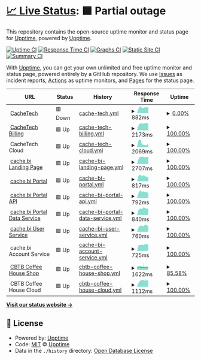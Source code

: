 # [📈 Live Status](https://status.cachetech.com.au): <!--live status--> **🟧 Partial outage**

This repository contains the open-source uptime monitor and status page for [Upptime](https://upptime.js.org), powered by [Upptime](https://github.com/upptime/upptime).

[![Uptime CI](https://github.com/cachetech/service-status/workflows/Uptime%20CI/badge.svg)](https://github.com/cachetech/service-status/actions?query=workflow%3A%22Uptime+CI%22)
[![Response Time CI](https://github.com/cachetech/service-status/workflows/Response%20Time%20CI/badge.svg)](https://github.com/cachetech/service-status/actions?query=workflow%3A%22Response+Time+CI%22)
[![Graphs CI](https://github.com/cachetech/service-status/workflows/Graphs%20CI/badge.svg)](https://github.com/cachetech/service-status/actions?query=workflow%3A%22Graphs+CI%22)
[![Static Site CI](https://github.com/cachetech/service-status/workflows/Static%20Site%20CI/badge.svg)](https://github.com/cachetech/service-status/actions?query=workflow%3A%22Static+Site+CI%22)
[![Summary CI](https://github.com/cachetech/service-status/workflows/Summary%20CI/badge.svg)](https://github.com/cachetech/service-status/actions?query=workflow%3A%22Summary+CI%22)

With [Upptime](https://upptime.js.org), you can get your own unlimited and free uptime monitor and status page, powered entirely by a GitHub repository. We use [Issues](https://github.com/upptime/upptime/issues) as incident reports, [Actions](https://github.com/cachetech/service-status/actions) as uptime monitors, and [Pages](https://status.cachetech.com.au) for the status page.

<!--start: status pages-->
<!-- This summary is generated by Upptime (https://github.com/upptime/upptime) -->
<!-- Do not edit this manually, your changes will be overwritten -->
<!-- prettier-ignore -->
| URL | Status | History | Response Time | Uptime |
| --- | ------ | ------- | ------------- | ------ |
| <img alt="" src="https://icons.duckduckgo.com/ip3/cachetech.com.au.ico" height="13"> [CacheTech](https://cachetech.com.au/) | 🟥 Down | [cache-tech.yml](https://github.com/cachetech/service-status/commits/HEAD/history/cache-tech.yml) | <details><summary><img alt="Response time graph" src="./graphs/cache-tech/response-time-week.png" height="20"> 882ms</summary><br><a href="https://status.cachetech.com.au/history/cache-tech"><img alt="Response time 917" src="https://img.shields.io/endpoint?url=https%3A%2F%2Fraw.githubusercontent.com%2Fcachetech%2Fservice-status%2FHEAD%2Fapi%2Fcache-tech%2Fresponse-time.json"></a><br><a href="https://status.cachetech.com.au/history/cache-tech"><img alt="24-hour response time 933" src="https://img.shields.io/endpoint?url=https%3A%2F%2Fraw.githubusercontent.com%2Fcachetech%2Fservice-status%2FHEAD%2Fapi%2Fcache-tech%2Fresponse-time-day.json"></a><br><a href="https://status.cachetech.com.au/history/cache-tech"><img alt="7-day response time 882" src="https://img.shields.io/endpoint?url=https%3A%2F%2Fraw.githubusercontent.com%2Fcachetech%2Fservice-status%2FHEAD%2Fapi%2Fcache-tech%2Fresponse-time-week.json"></a><br><a href="https://status.cachetech.com.au/history/cache-tech"><img alt="30-day response time 945" src="https://img.shields.io/endpoint?url=https%3A%2F%2Fraw.githubusercontent.com%2Fcachetech%2Fservice-status%2FHEAD%2Fapi%2Fcache-tech%2Fresponse-time-month.json"></a><br><a href="https://status.cachetech.com.au/history/cache-tech"><img alt="1-year response time 923" src="https://img.shields.io/endpoint?url=https%3A%2F%2Fraw.githubusercontent.com%2Fcachetech%2Fservice-status%2FHEAD%2Fapi%2Fcache-tech%2Fresponse-time-year.json"></a></details> | <details><summary><a href="https://status.cachetech.com.au/history/cache-tech">0.00%</a></summary><a href="https://status.cachetech.com.au/history/cache-tech"><img alt="All-time uptime 21.29%" src="https://img.shields.io/endpoint?url=https%3A%2F%2Fraw.githubusercontent.com%2Fcachetech%2Fservice-status%2FHEAD%2Fapi%2Fcache-tech%2Fuptime.json"></a><br><a href="https://status.cachetech.com.au/history/cache-tech"><img alt="24-hour uptime 0.00%" src="https://img.shields.io/endpoint?url=https%3A%2F%2Fraw.githubusercontent.com%2Fcachetech%2Fservice-status%2FHEAD%2Fapi%2Fcache-tech%2Fuptime-day.json"></a><br><a href="https://status.cachetech.com.au/history/cache-tech"><img alt="7-day uptime 0.00%" src="https://img.shields.io/endpoint?url=https%3A%2F%2Fraw.githubusercontent.com%2Fcachetech%2Fservice-status%2FHEAD%2Fapi%2Fcache-tech%2Fuptime-week.json"></a><br><a href="https://status.cachetech.com.au/history/cache-tech"><img alt="30-day uptime 0.00%" src="https://img.shields.io/endpoint?url=https%3A%2F%2Fraw.githubusercontent.com%2Fcachetech%2Fservice-status%2FHEAD%2Fapi%2Fcache-tech%2Fuptime-month.json"></a><br><a href="https://status.cachetech.com.au/history/cache-tech"><img alt="1-year uptime 0.00%" src="https://img.shields.io/endpoint?url=https%3A%2F%2Fraw.githubusercontent.com%2Fcachetech%2Fservice-status%2FHEAD%2Fapi%2Fcache-tech%2Fuptime-year.json"></a></details>
| <img alt="" src="https://icons.duckduckgo.com/ip3/billing.cachetech.com.au.ico" height="13"> [CacheTech Billing](https://billing.cachetech.com.au/) | 🟩 Up | [cache-tech-billing.yml](https://github.com/cachetech/service-status/commits/HEAD/history/cache-tech-billing.yml) | <details><summary><img alt="Response time graph" src="./graphs/cache-tech-billing/response-time-week.png" height="20"> 2173ms</summary><br><a href="https://status.cachetech.com.au/history/cache-tech-billing"><img alt="Response time 1843" src="https://img.shields.io/endpoint?url=https%3A%2F%2Fraw.githubusercontent.com%2Fcachetech%2Fservice-status%2FHEAD%2Fapi%2Fcache-tech-billing%2Fresponse-time.json"></a><br><a href="https://status.cachetech.com.au/history/cache-tech-billing"><img alt="24-hour response time 2019" src="https://img.shields.io/endpoint?url=https%3A%2F%2Fraw.githubusercontent.com%2Fcachetech%2Fservice-status%2FHEAD%2Fapi%2Fcache-tech-billing%2Fresponse-time-day.json"></a><br><a href="https://status.cachetech.com.au/history/cache-tech-billing"><img alt="7-day response time 2173" src="https://img.shields.io/endpoint?url=https%3A%2F%2Fraw.githubusercontent.com%2Fcachetech%2Fservice-status%2FHEAD%2Fapi%2Fcache-tech-billing%2Fresponse-time-week.json"></a><br><a href="https://status.cachetech.com.au/history/cache-tech-billing"><img alt="30-day response time 2103" src="https://img.shields.io/endpoint?url=https%3A%2F%2Fraw.githubusercontent.com%2Fcachetech%2Fservice-status%2FHEAD%2Fapi%2Fcache-tech-billing%2Fresponse-time-month.json"></a><br><a href="https://status.cachetech.com.au/history/cache-tech-billing"><img alt="1-year response time 1951" src="https://img.shields.io/endpoint?url=https%3A%2F%2Fraw.githubusercontent.com%2Fcachetech%2Fservice-status%2FHEAD%2Fapi%2Fcache-tech-billing%2Fresponse-time-year.json"></a></details> | <details><summary><a href="https://status.cachetech.com.au/history/cache-tech-billing">100.00%</a></summary><a href="https://status.cachetech.com.au/history/cache-tech-billing"><img alt="All-time uptime 98.36%" src="https://img.shields.io/endpoint?url=https%3A%2F%2Fraw.githubusercontent.com%2Fcachetech%2Fservice-status%2FHEAD%2Fapi%2Fcache-tech-billing%2Fuptime.json"></a><br><a href="https://status.cachetech.com.au/history/cache-tech-billing"><img alt="24-hour uptime 100.00%" src="https://img.shields.io/endpoint?url=https%3A%2F%2Fraw.githubusercontent.com%2Fcachetech%2Fservice-status%2FHEAD%2Fapi%2Fcache-tech-billing%2Fuptime-day.json"></a><br><a href="https://status.cachetech.com.au/history/cache-tech-billing"><img alt="7-day uptime 100.00%" src="https://img.shields.io/endpoint?url=https%3A%2F%2Fraw.githubusercontent.com%2Fcachetech%2Fservice-status%2FHEAD%2Fapi%2Fcache-tech-billing%2Fuptime-week.json"></a><br><a href="https://status.cachetech.com.au/history/cache-tech-billing"><img alt="30-day uptime 100.00%" src="https://img.shields.io/endpoint?url=https%3A%2F%2Fraw.githubusercontent.com%2Fcachetech%2Fservice-status%2FHEAD%2Fapi%2Fcache-tech-billing%2Fuptime-month.json"></a><br><a href="https://status.cachetech.com.au/history/cache-tech-billing"><img alt="1-year uptime 99.25%" src="https://img.shields.io/endpoint?url=https%3A%2F%2Fraw.githubusercontent.com%2Fcachetech%2Fservice-status%2FHEAD%2Fapi%2Fcache-tech-billing%2Fuptime-year.json"></a></details>
| <img alt="" src="https://icons.duckduckgo.com/ip3/null.ico" height="13"> CacheTech Cloud | 🟩 Up | [cache-tech-cloud.yml](https://github.com/cachetech/service-status/commits/HEAD/history/cache-tech-cloud.yml) | <details><summary><img alt="Response time graph" src="./graphs/cache-tech-cloud/response-time-week.png" height="20"> 2069ms</summary><br><a href="https://status.cachetech.com.au/history/cache-tech-cloud"><img alt="Response time 1733" src="https://img.shields.io/endpoint?url=https%3A%2F%2Fraw.githubusercontent.com%2Fcachetech%2Fservice-status%2FHEAD%2Fapi%2Fcache-tech-cloud%2Fresponse-time.json"></a><br><a href="https://status.cachetech.com.au/history/cache-tech-cloud"><img alt="24-hour response time 2072" src="https://img.shields.io/endpoint?url=https%3A%2F%2Fraw.githubusercontent.com%2Fcachetech%2Fservice-status%2FHEAD%2Fapi%2Fcache-tech-cloud%2Fresponse-time-day.json"></a><br><a href="https://status.cachetech.com.au/history/cache-tech-cloud"><img alt="7-day response time 2069" src="https://img.shields.io/endpoint?url=https%3A%2F%2Fraw.githubusercontent.com%2Fcachetech%2Fservice-status%2FHEAD%2Fapi%2Fcache-tech-cloud%2Fresponse-time-week.json"></a><br><a href="https://status.cachetech.com.au/history/cache-tech-cloud"><img alt="30-day response time 3197" src="https://img.shields.io/endpoint?url=https%3A%2F%2Fraw.githubusercontent.com%2Fcachetech%2Fservice-status%2FHEAD%2Fapi%2Fcache-tech-cloud%2Fresponse-time-month.json"></a><br><a href="https://status.cachetech.com.au/history/cache-tech-cloud"><img alt="1-year response time 1886" src="https://img.shields.io/endpoint?url=https%3A%2F%2Fraw.githubusercontent.com%2Fcachetech%2Fservice-status%2FHEAD%2Fapi%2Fcache-tech-cloud%2Fresponse-time-year.json"></a></details> | <details><summary><a href="https://status.cachetech.com.au/history/cache-tech-cloud">100.00%</a></summary><a href="https://status.cachetech.com.au/history/cache-tech-cloud"><img alt="All-time uptime 99.50%" src="https://img.shields.io/endpoint?url=https%3A%2F%2Fraw.githubusercontent.com%2Fcachetech%2Fservice-status%2FHEAD%2Fapi%2Fcache-tech-cloud%2Fuptime.json"></a><br><a href="https://status.cachetech.com.au/history/cache-tech-cloud"><img alt="24-hour uptime 100.00%" src="https://img.shields.io/endpoint?url=https%3A%2F%2Fraw.githubusercontent.com%2Fcachetech%2Fservice-status%2FHEAD%2Fapi%2Fcache-tech-cloud%2Fuptime-day.json"></a><br><a href="https://status.cachetech.com.au/history/cache-tech-cloud"><img alt="7-day uptime 100.00%" src="https://img.shields.io/endpoint?url=https%3A%2F%2Fraw.githubusercontent.com%2Fcachetech%2Fservice-status%2FHEAD%2Fapi%2Fcache-tech-cloud%2Fuptime-week.json"></a><br><a href="https://status.cachetech.com.au/history/cache-tech-cloud"><img alt="30-day uptime 98.77%" src="https://img.shields.io/endpoint?url=https%3A%2F%2Fraw.githubusercontent.com%2Fcachetech%2Fservice-status%2FHEAD%2Fapi%2Fcache-tech-cloud%2Fuptime-month.json"></a><br><a href="https://status.cachetech.com.au/history/cache-tech-cloud"><img alt="1-year uptime 99.30%" src="https://img.shields.io/endpoint?url=https%3A%2F%2Fraw.githubusercontent.com%2Fcachetech%2Fservice-status%2FHEAD%2Fapi%2Fcache-tech-cloud%2Fuptime-year.json"></a></details>
| <img alt="" src="https://icons.duckduckgo.com/ip3/cache.bi.ico" height="13"> [cache.bi Landing Page](https://cache.bi/) | 🟩 Up | [cache-bi-landing-page.yml](https://github.com/cachetech/service-status/commits/HEAD/history/cache-bi-landing-page.yml) | <details><summary><img alt="Response time graph" src="./graphs/cache-bi-landing-page/response-time-week.png" height="20"> 2707ms</summary><br><a href="https://status.cachetech.com.au/history/cache-bi-landing-page"><img alt="Response time 2665" src="https://img.shields.io/endpoint?url=https%3A%2F%2Fraw.githubusercontent.com%2Fcachetech%2Fservice-status%2FHEAD%2Fapi%2Fcache-bi-landing-page%2Fresponse-time.json"></a><br><a href="https://status.cachetech.com.au/history/cache-bi-landing-page"><img alt="24-hour response time 2870" src="https://img.shields.io/endpoint?url=https%3A%2F%2Fraw.githubusercontent.com%2Fcachetech%2Fservice-status%2FHEAD%2Fapi%2Fcache-bi-landing-page%2Fresponse-time-day.json"></a><br><a href="https://status.cachetech.com.au/history/cache-bi-landing-page"><img alt="7-day response time 2707" src="https://img.shields.io/endpoint?url=https%3A%2F%2Fraw.githubusercontent.com%2Fcachetech%2Fservice-status%2FHEAD%2Fapi%2Fcache-bi-landing-page%2Fresponse-time-week.json"></a><br><a href="https://status.cachetech.com.au/history/cache-bi-landing-page"><img alt="30-day response time 2605" src="https://img.shields.io/endpoint?url=https%3A%2F%2Fraw.githubusercontent.com%2Fcachetech%2Fservice-status%2FHEAD%2Fapi%2Fcache-bi-landing-page%2Fresponse-time-month.json"></a><br><a href="https://status.cachetech.com.au/history/cache-bi-landing-page"><img alt="1-year response time 2749" src="https://img.shields.io/endpoint?url=https%3A%2F%2Fraw.githubusercontent.com%2Fcachetech%2Fservice-status%2FHEAD%2Fapi%2Fcache-bi-landing-page%2Fresponse-time-year.json"></a></details> | <details><summary><a href="https://status.cachetech.com.au/history/cache-bi-landing-page">100.00%</a></summary><a href="https://status.cachetech.com.au/history/cache-bi-landing-page"><img alt="All-time uptime 99.67%" src="https://img.shields.io/endpoint?url=https%3A%2F%2Fraw.githubusercontent.com%2Fcachetech%2Fservice-status%2FHEAD%2Fapi%2Fcache-bi-landing-page%2Fuptime.json"></a><br><a href="https://status.cachetech.com.au/history/cache-bi-landing-page"><img alt="24-hour uptime 100.00%" src="https://img.shields.io/endpoint?url=https%3A%2F%2Fraw.githubusercontent.com%2Fcachetech%2Fservice-status%2FHEAD%2Fapi%2Fcache-bi-landing-page%2Fuptime-day.json"></a><br><a href="https://status.cachetech.com.au/history/cache-bi-landing-page"><img alt="7-day uptime 100.00%" src="https://img.shields.io/endpoint?url=https%3A%2F%2Fraw.githubusercontent.com%2Fcachetech%2Fservice-status%2FHEAD%2Fapi%2Fcache-bi-landing-page%2Fuptime-week.json"></a><br><a href="https://status.cachetech.com.au/history/cache-bi-landing-page"><img alt="30-day uptime 97.33%" src="https://img.shields.io/endpoint?url=https%3A%2F%2Fraw.githubusercontent.com%2Fcachetech%2Fservice-status%2FHEAD%2Fapi%2Fcache-bi-landing-page%2Fuptime-month.json"></a><br><a href="https://status.cachetech.com.au/history/cache-bi-landing-page"><img alt="1-year uptime 99.64%" src="https://img.shields.io/endpoint?url=https%3A%2F%2Fraw.githubusercontent.com%2Fcachetech%2Fservice-status%2FHEAD%2Fapi%2Fcache-bi-landing-page%2Fuptime-year.json"></a></details>
| <img alt="" src="https://icons.duckduckgo.com/ip3/portal.cache.bi.ico" height="13"> [cache.bi Portal](https://portal.cache.bi/) | 🟩 Up | [cache-bi-portal.yml](https://github.com/cachetech/service-status/commits/HEAD/history/cache-bi-portal.yml) | <details><summary><img alt="Response time graph" src="./graphs/cache-bi-portal/response-time-week.png" height="20"> 817ms</summary><br><a href="https://status.cachetech.com.au/history/cache-bi-portal"><img alt="Response time 788" src="https://img.shields.io/endpoint?url=https%3A%2F%2Fraw.githubusercontent.com%2Fcachetech%2Fservice-status%2FHEAD%2Fapi%2Fcache-bi-portal%2Fresponse-time.json"></a><br><a href="https://status.cachetech.com.au/history/cache-bi-portal"><img alt="24-hour response time 651" src="https://img.shields.io/endpoint?url=https%3A%2F%2Fraw.githubusercontent.com%2Fcachetech%2Fservice-status%2FHEAD%2Fapi%2Fcache-bi-portal%2Fresponse-time-day.json"></a><br><a href="https://status.cachetech.com.au/history/cache-bi-portal"><img alt="7-day response time 817" src="https://img.shields.io/endpoint?url=https%3A%2F%2Fraw.githubusercontent.com%2Fcachetech%2Fservice-status%2FHEAD%2Fapi%2Fcache-bi-portal%2Fresponse-time-week.json"></a><br><a href="https://status.cachetech.com.au/history/cache-bi-portal"><img alt="30-day response time 914" src="https://img.shields.io/endpoint?url=https%3A%2F%2Fraw.githubusercontent.com%2Fcachetech%2Fservice-status%2FHEAD%2Fapi%2Fcache-bi-portal%2Fresponse-time-month.json"></a><br><a href="https://status.cachetech.com.au/history/cache-bi-portal"><img alt="1-year response time 814" src="https://img.shields.io/endpoint?url=https%3A%2F%2Fraw.githubusercontent.com%2Fcachetech%2Fservice-status%2FHEAD%2Fapi%2Fcache-bi-portal%2Fresponse-time-year.json"></a></details> | <details><summary><a href="https://status.cachetech.com.au/history/cache-bi-portal">100.00%</a></summary><a href="https://status.cachetech.com.au/history/cache-bi-portal"><img alt="All-time uptime 99.80%" src="https://img.shields.io/endpoint?url=https%3A%2F%2Fraw.githubusercontent.com%2Fcachetech%2Fservice-status%2FHEAD%2Fapi%2Fcache-bi-portal%2Fuptime.json"></a><br><a href="https://status.cachetech.com.au/history/cache-bi-portal"><img alt="24-hour uptime 100.00%" src="https://img.shields.io/endpoint?url=https%3A%2F%2Fraw.githubusercontent.com%2Fcachetech%2Fservice-status%2FHEAD%2Fapi%2Fcache-bi-portal%2Fuptime-day.json"></a><br><a href="https://status.cachetech.com.au/history/cache-bi-portal"><img alt="7-day uptime 100.00%" src="https://img.shields.io/endpoint?url=https%3A%2F%2Fraw.githubusercontent.com%2Fcachetech%2Fservice-status%2FHEAD%2Fapi%2Fcache-bi-portal%2Fuptime-week.json"></a><br><a href="https://status.cachetech.com.au/history/cache-bi-portal"><img alt="30-day uptime 99.57%" src="https://img.shields.io/endpoint?url=https%3A%2F%2Fraw.githubusercontent.com%2Fcachetech%2Fservice-status%2FHEAD%2Fapi%2Fcache-bi-portal%2Fuptime-month.json"></a><br><a href="https://status.cachetech.com.au/history/cache-bi-portal"><img alt="1-year uptime 99.85%" src="https://img.shields.io/endpoint?url=https%3A%2F%2Fraw.githubusercontent.com%2Fcachetech%2Fservice-status%2FHEAD%2Fapi%2Fcache-bi-portal%2Fuptime-year.json"></a></details>
| <img alt="" src="https://icons.duckduckgo.com/ip3/portal.api.cache.bi.ico" height="13"> [cache.bi Portal API](https://portal.api.cache.bi/_health) | 🟩 Up | [cache-bi-portal-api.yml](https://github.com/cachetech/service-status/commits/HEAD/history/cache-bi-portal-api.yml) | <details><summary><img alt="Response time graph" src="./graphs/cache-bi-portal-api/response-time-week.png" height="20"> 792ms</summary><br><a href="https://status.cachetech.com.au/history/cache-bi-portal-api"><img alt="Response time 856" src="https://img.shields.io/endpoint?url=https%3A%2F%2Fraw.githubusercontent.com%2Fcachetech%2Fservice-status%2FHEAD%2Fapi%2Fcache-bi-portal-api%2Fresponse-time.json"></a><br><a href="https://status.cachetech.com.au/history/cache-bi-portal-api"><img alt="24-hour response time 635" src="https://img.shields.io/endpoint?url=https%3A%2F%2Fraw.githubusercontent.com%2Fcachetech%2Fservice-status%2FHEAD%2Fapi%2Fcache-bi-portal-api%2Fresponse-time-day.json"></a><br><a href="https://status.cachetech.com.au/history/cache-bi-portal-api"><img alt="7-day response time 792" src="https://img.shields.io/endpoint?url=https%3A%2F%2Fraw.githubusercontent.com%2Fcachetech%2Fservice-status%2FHEAD%2Fapi%2Fcache-bi-portal-api%2Fresponse-time-week.json"></a><br><a href="https://status.cachetech.com.au/history/cache-bi-portal-api"><img alt="30-day response time 1362" src="https://img.shields.io/endpoint?url=https%3A%2F%2Fraw.githubusercontent.com%2Fcachetech%2Fservice-status%2FHEAD%2Fapi%2Fcache-bi-portal-api%2Fresponse-time-month.json"></a><br><a href="https://status.cachetech.com.au/history/cache-bi-portal-api"><img alt="1-year response time 899" src="https://img.shields.io/endpoint?url=https%3A%2F%2Fraw.githubusercontent.com%2Fcachetech%2Fservice-status%2FHEAD%2Fapi%2Fcache-bi-portal-api%2Fresponse-time-year.json"></a></details> | <details><summary><a href="https://status.cachetech.com.au/history/cache-bi-portal-api">100.00%</a></summary><a href="https://status.cachetech.com.au/history/cache-bi-portal-api"><img alt="All-time uptime 99.67%" src="https://img.shields.io/endpoint?url=https%3A%2F%2Fraw.githubusercontent.com%2Fcachetech%2Fservice-status%2FHEAD%2Fapi%2Fcache-bi-portal-api%2Fuptime.json"></a><br><a href="https://status.cachetech.com.au/history/cache-bi-portal-api"><img alt="24-hour uptime 100.00%" src="https://img.shields.io/endpoint?url=https%3A%2F%2Fraw.githubusercontent.com%2Fcachetech%2Fservice-status%2FHEAD%2Fapi%2Fcache-bi-portal-api%2Fuptime-day.json"></a><br><a href="https://status.cachetech.com.au/history/cache-bi-portal-api"><img alt="7-day uptime 100.00%" src="https://img.shields.io/endpoint?url=https%3A%2F%2Fraw.githubusercontent.com%2Fcachetech%2Fservice-status%2FHEAD%2Fapi%2Fcache-bi-portal-api%2Fuptime-week.json"></a><br><a href="https://status.cachetech.com.au/history/cache-bi-portal-api"><img alt="30-day uptime 96.79%" src="https://img.shields.io/endpoint?url=https%3A%2F%2Fraw.githubusercontent.com%2Fcachetech%2Fservice-status%2FHEAD%2Fapi%2Fcache-bi-portal-api%2Fuptime-month.json"></a><br><a href="https://status.cachetech.com.au/history/cache-bi-portal-api"><img alt="1-year uptime 99.65%" src="https://img.shields.io/endpoint?url=https%3A%2F%2Fraw.githubusercontent.com%2Fcachetech%2Fservice-status%2FHEAD%2Fapi%2Fcache-bi-portal-api%2Fuptime-year.json"></a></details>
| <img alt="" src="https://icons.duckduckgo.com/ip3/data.api.cache.bi.ico" height="13"> [cache.bi Portal Data Service](https://data.api.cache.bi/_health) | 🟩 Up | [cache-bi-portal-data-service.yml](https://github.com/cachetech/service-status/commits/HEAD/history/cache-bi-portal-data-service.yml) | <details><summary><img alt="Response time graph" src="./graphs/cache-bi-portal-data-service/response-time-week.png" height="20"> 840ms</summary><br><a href="https://status.cachetech.com.au/history/cache-bi-portal-data-service"><img alt="Response time 735" src="https://img.shields.io/endpoint?url=https%3A%2F%2Fraw.githubusercontent.com%2Fcachetech%2Fservice-status%2FHEAD%2Fapi%2Fcache-bi-portal-data-service%2Fresponse-time.json"></a><br><a href="https://status.cachetech.com.au/history/cache-bi-portal-data-service"><img alt="24-hour response time 914" src="https://img.shields.io/endpoint?url=https%3A%2F%2Fraw.githubusercontent.com%2Fcachetech%2Fservice-status%2FHEAD%2Fapi%2Fcache-bi-portal-data-service%2Fresponse-time-day.json"></a><br><a href="https://status.cachetech.com.au/history/cache-bi-portal-data-service"><img alt="7-day response time 840" src="https://img.shields.io/endpoint?url=https%3A%2F%2Fraw.githubusercontent.com%2Fcachetech%2Fservice-status%2FHEAD%2Fapi%2Fcache-bi-portal-data-service%2Fresponse-time-week.json"></a><br><a href="https://status.cachetech.com.au/history/cache-bi-portal-data-service"><img alt="30-day response time 780" src="https://img.shields.io/endpoint?url=https%3A%2F%2Fraw.githubusercontent.com%2Fcachetech%2Fservice-status%2FHEAD%2Fapi%2Fcache-bi-portal-data-service%2Fresponse-time-month.json"></a><br><a href="https://status.cachetech.com.au/history/cache-bi-portal-data-service"><img alt="1-year response time 753" src="https://img.shields.io/endpoint?url=https%3A%2F%2Fraw.githubusercontent.com%2Fcachetech%2Fservice-status%2FHEAD%2Fapi%2Fcache-bi-portal-data-service%2Fresponse-time-year.json"></a></details> | <details><summary><a href="https://status.cachetech.com.au/history/cache-bi-portal-data-service">100.00%</a></summary><a href="https://status.cachetech.com.au/history/cache-bi-portal-data-service"><img alt="All-time uptime 99.72%" src="https://img.shields.io/endpoint?url=https%3A%2F%2Fraw.githubusercontent.com%2Fcachetech%2Fservice-status%2FHEAD%2Fapi%2Fcache-bi-portal-data-service%2Fuptime.json"></a><br><a href="https://status.cachetech.com.au/history/cache-bi-portal-data-service"><img alt="24-hour uptime 100.00%" src="https://img.shields.io/endpoint?url=https%3A%2F%2Fraw.githubusercontent.com%2Fcachetech%2Fservice-status%2FHEAD%2Fapi%2Fcache-bi-portal-data-service%2Fuptime-day.json"></a><br><a href="https://status.cachetech.com.au/history/cache-bi-portal-data-service"><img alt="7-day uptime 100.00%" src="https://img.shields.io/endpoint?url=https%3A%2F%2Fraw.githubusercontent.com%2Fcachetech%2Fservice-status%2FHEAD%2Fapi%2Fcache-bi-portal-data-service%2Fuptime-week.json"></a><br><a href="https://status.cachetech.com.au/history/cache-bi-portal-data-service"><img alt="30-day uptime 97.49%" src="https://img.shields.io/endpoint?url=https%3A%2F%2Fraw.githubusercontent.com%2Fcachetech%2Fservice-status%2FHEAD%2Fapi%2Fcache-bi-portal-data-service%2Fuptime-month.json"></a><br><a href="https://status.cachetech.com.au/history/cache-bi-portal-data-service"><img alt="1-year uptime 99.70%" src="https://img.shields.io/endpoint?url=https%3A%2F%2Fraw.githubusercontent.com%2Fcachetech%2Fservice-status%2FHEAD%2Fapi%2Fcache-bi-portal-data-service%2Fuptime-year.json"></a></details>
| <img alt="" src="https://icons.duckduckgo.com/ip3/auth.cache.bi.ico" height="13"> [cache.bi User Service](https://auth.cache.bi/) | 🟩 Up | [cache-bi-user-service.yml](https://github.com/cachetech/service-status/commits/HEAD/history/cache-bi-user-service.yml) | <details><summary><img alt="Response time graph" src="./graphs/cache-bi-user-service/response-time-week.png" height="20"> 760ms</summary><br><a href="https://status.cachetech.com.au/history/cache-bi-user-service"><img alt="Response time 742" src="https://img.shields.io/endpoint?url=https%3A%2F%2Fraw.githubusercontent.com%2Fcachetech%2Fservice-status%2FHEAD%2Fapi%2Fcache-bi-user-service%2Fresponse-time.json"></a><br><a href="https://status.cachetech.com.au/history/cache-bi-user-service"><img alt="24-hour response time 663" src="https://img.shields.io/endpoint?url=https%3A%2F%2Fraw.githubusercontent.com%2Fcachetech%2Fservice-status%2FHEAD%2Fapi%2Fcache-bi-user-service%2Fresponse-time-day.json"></a><br><a href="https://status.cachetech.com.au/history/cache-bi-user-service"><img alt="7-day response time 760" src="https://img.shields.io/endpoint?url=https%3A%2F%2Fraw.githubusercontent.com%2Fcachetech%2Fservice-status%2FHEAD%2Fapi%2Fcache-bi-user-service%2Fresponse-time-week.json"></a><br><a href="https://status.cachetech.com.au/history/cache-bi-user-service"><img alt="30-day response time 797" src="https://img.shields.io/endpoint?url=https%3A%2F%2Fraw.githubusercontent.com%2Fcachetech%2Fservice-status%2FHEAD%2Fapi%2Fcache-bi-user-service%2Fresponse-time-month.json"></a><br><a href="https://status.cachetech.com.au/history/cache-bi-user-service"><img alt="1-year response time 766" src="https://img.shields.io/endpoint?url=https%3A%2F%2Fraw.githubusercontent.com%2Fcachetech%2Fservice-status%2FHEAD%2Fapi%2Fcache-bi-user-service%2Fresponse-time-year.json"></a></details> | <details><summary><a href="https://status.cachetech.com.au/history/cache-bi-user-service">100.00%</a></summary><a href="https://status.cachetech.com.au/history/cache-bi-user-service"><img alt="All-time uptime 99.81%" src="https://img.shields.io/endpoint?url=https%3A%2F%2Fraw.githubusercontent.com%2Fcachetech%2Fservice-status%2FHEAD%2Fapi%2Fcache-bi-user-service%2Fuptime.json"></a><br><a href="https://status.cachetech.com.au/history/cache-bi-user-service"><img alt="24-hour uptime 100.00%" src="https://img.shields.io/endpoint?url=https%3A%2F%2Fraw.githubusercontent.com%2Fcachetech%2Fservice-status%2FHEAD%2Fapi%2Fcache-bi-user-service%2Fuptime-day.json"></a><br><a href="https://status.cachetech.com.au/history/cache-bi-user-service"><img alt="7-day uptime 100.00%" src="https://img.shields.io/endpoint?url=https%3A%2F%2Fraw.githubusercontent.com%2Fcachetech%2Fservice-status%2FHEAD%2Fapi%2Fcache-bi-user-service%2Fuptime-week.json"></a><br><a href="https://status.cachetech.com.au/history/cache-bi-user-service"><img alt="30-day uptime 99.57%" src="https://img.shields.io/endpoint?url=https%3A%2F%2Fraw.githubusercontent.com%2Fcachetech%2Fservice-status%2FHEAD%2Fapi%2Fcache-bi-user-service%2Fuptime-month.json"></a><br><a href="https://status.cachetech.com.au/history/cache-bi-user-service"><img alt="1-year uptime 99.87%" src="https://img.shields.io/endpoint?url=https%3A%2F%2Fraw.githubusercontent.com%2Fcachetech%2Fservice-status%2FHEAD%2Fapi%2Fcache-bi-user-service%2Fuptime-year.json"></a></details>
| <img alt="" src="https://icons.duckduckgo.com/ip3/null.ico" height="13"> cache.bi Account Service | 🟩 Up | [cache-bi-account-service.yml](https://github.com/cachetech/service-status/commits/HEAD/history/cache-bi-account-service.yml) | <details><summary><img alt="Response time graph" src="./graphs/cache-bi-account-service/response-time-week.png" height="20"> 725ms</summary><br><a href="https://status.cachetech.com.au/history/cache-bi-account-service"><img alt="Response time 772" src="https://img.shields.io/endpoint?url=https%3A%2F%2Fraw.githubusercontent.com%2Fcachetech%2Fservice-status%2FHEAD%2Fapi%2Fcache-bi-account-service%2Fresponse-time.json"></a><br><a href="https://status.cachetech.com.au/history/cache-bi-account-service"><img alt="24-hour response time 711" src="https://img.shields.io/endpoint?url=https%3A%2F%2Fraw.githubusercontent.com%2Fcachetech%2Fservice-status%2FHEAD%2Fapi%2Fcache-bi-account-service%2Fresponse-time-day.json"></a><br><a href="https://status.cachetech.com.au/history/cache-bi-account-service"><img alt="7-day response time 725" src="https://img.shields.io/endpoint?url=https%3A%2F%2Fraw.githubusercontent.com%2Fcachetech%2Fservice-status%2FHEAD%2Fapi%2Fcache-bi-account-service%2Fresponse-time-week.json"></a><br><a href="https://status.cachetech.com.au/history/cache-bi-account-service"><img alt="30-day response time 1344" src="https://img.shields.io/endpoint?url=https%3A%2F%2Fraw.githubusercontent.com%2Fcachetech%2Fservice-status%2FHEAD%2Fapi%2Fcache-bi-account-service%2Fresponse-time-month.json"></a><br><a href="https://status.cachetech.com.au/history/cache-bi-account-service"><img alt="1-year response time 803" src="https://img.shields.io/endpoint?url=https%3A%2F%2Fraw.githubusercontent.com%2Fcachetech%2Fservice-status%2FHEAD%2Fapi%2Fcache-bi-account-service%2Fresponse-time-year.json"></a></details> | <details><summary><a href="https://status.cachetech.com.au/history/cache-bi-account-service">100.00%</a></summary><a href="https://status.cachetech.com.au/history/cache-bi-account-service"><img alt="All-time uptime 98.24%" src="https://img.shields.io/endpoint?url=https%3A%2F%2Fraw.githubusercontent.com%2Fcachetech%2Fservice-status%2FHEAD%2Fapi%2Fcache-bi-account-service%2Fuptime.json"></a><br><a href="https://status.cachetech.com.au/history/cache-bi-account-service"><img alt="24-hour uptime 100.00%" src="https://img.shields.io/endpoint?url=https%3A%2F%2Fraw.githubusercontent.com%2Fcachetech%2Fservice-status%2FHEAD%2Fapi%2Fcache-bi-account-service%2Fuptime-day.json"></a><br><a href="https://status.cachetech.com.au/history/cache-bi-account-service"><img alt="7-day uptime 100.00%" src="https://img.shields.io/endpoint?url=https%3A%2F%2Fraw.githubusercontent.com%2Fcachetech%2Fservice-status%2FHEAD%2Fapi%2Fcache-bi-account-service%2Fuptime-week.json"></a><br><a href="https://status.cachetech.com.au/history/cache-bi-account-service"><img alt="30-day uptime 96.79%" src="https://img.shields.io/endpoint?url=https%3A%2F%2Fraw.githubusercontent.com%2Fcachetech%2Fservice-status%2FHEAD%2Fapi%2Fcache-bi-account-service%2Fuptime-month.json"></a><br><a href="https://status.cachetech.com.au/history/cache-bi-account-service"><img alt="1-year uptime 97.91%" src="https://img.shields.io/endpoint?url=https%3A%2F%2Fraw.githubusercontent.com%2Fcachetech%2Fservice-status%2FHEAD%2Fapi%2Fcache-bi-account-service%2Fuptime-year.json"></a></details>
| <img alt="" src="https://icons.duckduckgo.com/ip3/shop.cbtb.coffee.ico" height="13"> [CBTB Coffee House Shop](https://shop.cbtb.coffee/) | 🟩 Up | [cbtb-coffee-house-shop.yml](https://github.com/cachetech/service-status/commits/HEAD/history/cbtb-coffee-house-shop.yml) | <details><summary><img alt="Response time graph" src="./graphs/cbtb-coffee-house-shop/response-time-week.png" height="20"> 1622ms</summary><br><a href="https://status.cachetech.com.au/history/cbtb-coffee-house-shop"><img alt="Response time 1768" src="https://img.shields.io/endpoint?url=https%3A%2F%2Fraw.githubusercontent.com%2Fcachetech%2Fservice-status%2FHEAD%2Fapi%2Fcbtb-coffee-house-shop%2Fresponse-time.json"></a><br><a href="https://status.cachetech.com.au/history/cbtb-coffee-house-shop"><img alt="24-hour response time 1596" src="https://img.shields.io/endpoint?url=https%3A%2F%2Fraw.githubusercontent.com%2Fcachetech%2Fservice-status%2FHEAD%2Fapi%2Fcbtb-coffee-house-shop%2Fresponse-time-day.json"></a><br><a href="https://status.cachetech.com.au/history/cbtb-coffee-house-shop"><img alt="7-day response time 1622" src="https://img.shields.io/endpoint?url=https%3A%2F%2Fraw.githubusercontent.com%2Fcachetech%2Fservice-status%2FHEAD%2Fapi%2Fcbtb-coffee-house-shop%2Fresponse-time-week.json"></a><br><a href="https://status.cachetech.com.au/history/cbtb-coffee-house-shop"><img alt="30-day response time 1743" src="https://img.shields.io/endpoint?url=https%3A%2F%2Fraw.githubusercontent.com%2Fcachetech%2Fservice-status%2FHEAD%2Fapi%2Fcbtb-coffee-house-shop%2Fresponse-time-month.json"></a><br><a href="https://status.cachetech.com.au/history/cbtb-coffee-house-shop"><img alt="1-year response time 1763" src="https://img.shields.io/endpoint?url=https%3A%2F%2Fraw.githubusercontent.com%2Fcachetech%2Fservice-status%2FHEAD%2Fapi%2Fcbtb-coffee-house-shop%2Fresponse-time-year.json"></a></details> | <details><summary><a href="https://status.cachetech.com.au/history/cbtb-coffee-house-shop">85.58%</a></summary><a href="https://status.cachetech.com.au/history/cbtb-coffee-house-shop"><img alt="All-time uptime 99.69%" src="https://img.shields.io/endpoint?url=https%3A%2F%2Fraw.githubusercontent.com%2Fcachetech%2Fservice-status%2FHEAD%2Fapi%2Fcbtb-coffee-house-shop%2Fuptime.json"></a><br><a href="https://status.cachetech.com.au/history/cbtb-coffee-house-shop"><img alt="24-hour uptime 94.08%" src="https://img.shields.io/endpoint?url=https%3A%2F%2Fraw.githubusercontent.com%2Fcachetech%2Fservice-status%2FHEAD%2Fapi%2Fcbtb-coffee-house-shop%2Fuptime-day.json"></a><br><a href="https://status.cachetech.com.au/history/cbtb-coffee-house-shop"><img alt="7-day uptime 85.58%" src="https://img.shields.io/endpoint?url=https%3A%2F%2Fraw.githubusercontent.com%2Fcachetech%2Fservice-status%2FHEAD%2Fapi%2Fcbtb-coffee-house-shop%2Fuptime-week.json"></a><br><a href="https://status.cachetech.com.au/history/cbtb-coffee-house-shop"><img alt="30-day uptime 93.50%" src="https://img.shields.io/endpoint?url=https%3A%2F%2Fraw.githubusercontent.com%2Fcachetech%2Fservice-status%2FHEAD%2Fapi%2Fcbtb-coffee-house-shop%2Fuptime-month.json"></a><br><a href="https://status.cachetech.com.au/history/cbtb-coffee-house-shop"><img alt="1-year uptime 99.46%" src="https://img.shields.io/endpoint?url=https%3A%2F%2Fraw.githubusercontent.com%2Fcachetech%2Fservice-status%2FHEAD%2Fapi%2Fcbtb-coffee-house-shop%2Fuptime-year.json"></a></details>
| <img alt="" src="https://icons.duckduckgo.com/ip3/null.ico" height="13"> CBTB Coffee House Cloud | 🟩 Up | [cbtb-coffee-house-cloud.yml](https://github.com/cachetech/service-status/commits/HEAD/history/cbtb-coffee-house-cloud.yml) | <details><summary><img alt="Response time graph" src="./graphs/cbtb-coffee-house-cloud/response-time-week.png" height="20"> 1112ms</summary><br><a href="https://status.cachetech.com.au/history/cbtb-coffee-house-cloud"><img alt="Response time 960" src="https://img.shields.io/endpoint?url=https%3A%2F%2Fraw.githubusercontent.com%2Fcachetech%2Fservice-status%2FHEAD%2Fapi%2Fcbtb-coffee-house-cloud%2Fresponse-time.json"></a><br><a href="https://status.cachetech.com.au/history/cbtb-coffee-house-cloud"><img alt="24-hour response time 1100" src="https://img.shields.io/endpoint?url=https%3A%2F%2Fraw.githubusercontent.com%2Fcachetech%2Fservice-status%2FHEAD%2Fapi%2Fcbtb-coffee-house-cloud%2Fresponse-time-day.json"></a><br><a href="https://status.cachetech.com.au/history/cbtb-coffee-house-cloud"><img alt="7-day response time 1112" src="https://img.shields.io/endpoint?url=https%3A%2F%2Fraw.githubusercontent.com%2Fcachetech%2Fservice-status%2FHEAD%2Fapi%2Fcbtb-coffee-house-cloud%2Fresponse-time-week.json"></a><br><a href="https://status.cachetech.com.au/history/cbtb-coffee-house-cloud"><img alt="30-day response time 1104" src="https://img.shields.io/endpoint?url=https%3A%2F%2Fraw.githubusercontent.com%2Fcachetech%2Fservice-status%2FHEAD%2Fapi%2Fcbtb-coffee-house-cloud%2Fresponse-time-month.json"></a><br><a href="https://status.cachetech.com.au/history/cbtb-coffee-house-cloud"><img alt="1-year response time 983" src="https://img.shields.io/endpoint?url=https%3A%2F%2Fraw.githubusercontent.com%2Fcachetech%2Fservice-status%2FHEAD%2Fapi%2Fcbtb-coffee-house-cloud%2Fresponse-time-year.json"></a></details> | <details><summary><a href="https://status.cachetech.com.au/history/cbtb-coffee-house-cloud">100.00%</a></summary><a href="https://status.cachetech.com.au/history/cbtb-coffee-house-cloud"><img alt="All-time uptime 99.78%" src="https://img.shields.io/endpoint?url=https%3A%2F%2Fraw.githubusercontent.com%2Fcachetech%2Fservice-status%2FHEAD%2Fapi%2Fcbtb-coffee-house-cloud%2Fuptime.json"></a><br><a href="https://status.cachetech.com.au/history/cbtb-coffee-house-cloud"><img alt="24-hour uptime 100.00%" src="https://img.shields.io/endpoint?url=https%3A%2F%2Fraw.githubusercontent.com%2Fcachetech%2Fservice-status%2FHEAD%2Fapi%2Fcbtb-coffee-house-cloud%2Fuptime-day.json"></a><br><a href="https://status.cachetech.com.au/history/cbtb-coffee-house-cloud"><img alt="7-day uptime 100.00%" src="https://img.shields.io/endpoint?url=https%3A%2F%2Fraw.githubusercontent.com%2Fcachetech%2Fservice-status%2FHEAD%2Fapi%2Fcbtb-coffee-house-cloud%2Fuptime-week.json"></a><br><a href="https://status.cachetech.com.au/history/cbtb-coffee-house-cloud"><img alt="30-day uptime 100.00%" src="https://img.shields.io/endpoint?url=https%3A%2F%2Fraw.githubusercontent.com%2Fcachetech%2Fservice-status%2FHEAD%2Fapi%2Fcbtb-coffee-house-cloud%2Fuptime-month.json"></a><br><a href="https://status.cachetech.com.au/history/cbtb-coffee-house-cloud"><img alt="1-year uptime 99.81%" src="https://img.shields.io/endpoint?url=https%3A%2F%2Fraw.githubusercontent.com%2Fcachetech%2Fservice-status%2FHEAD%2Fapi%2Fcbtb-coffee-house-cloud%2Fuptime-year.json"></a></details>

<!--end: status pages-->

[**Visit our status website →**](https://status.cachetech.com.au)

## 📄 License

- Powered by: [Upptime](https://github.com/upptime/upptime)
- Code: [MIT](./LICENSE) © [Upptime](https://upptime.js.org)
- Data in the `./history` directory: [Open Database License](https://opendatacommons.org/licenses/odbl/1-0/)
